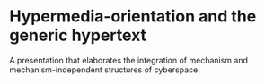 # Hypermedia-orientation and the generic hypertext

A presentation that elaborates the integration of mechanism and 
mechanism-independent structures of cyberspace.

